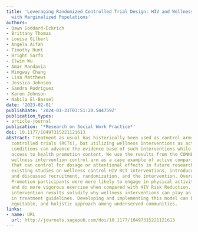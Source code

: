 ```yaml
---
title: 'Leveraging Randomized Controlled Trial Design: HIV and Wellness Interventions
  with Marginalized Populations'
authors:
- Dawn Goddard-Eckrich
- Brittany Thomas
- Louisa Gilbert
- Angela Aifah
- Timothy Hunt
- Bright Sarfo
- Elwin Wu
- Amar Mandavia
- Mingway Chang
- Lisa Matthews
- Jessica Johnson
- Sandra Rodriguez
- Karen Johnson
- Nabila El-Bassel
date: '2023-02-01'
publishDate: '2024-01-31T03:51:20.544759Z'
publication_types:
- article-journal
publication: '*Research on Social Work Practice*'
doi: 10.1177/10497315221121613
abstract: Treatment as usual has historically been used as control arms for randomized
  controlled trials (RCTs), but utilizing wellness interventions as active comparison
  conditions can advance the evidence base of such interventions while increasing
  access to health promotion content. We use the results from the CONNECT 2 RCT's
  wellness intervention control arm as a case example of active comparison conditions
  that can control for dosage or attentional effects in future research. We summarized
  existing studies on wellness control HIV RCT interventions, introduced CONNECT 2,
  and discussed recruitment, randomization, and the intervention. Overall, Wellness
  Promotion participants were more likely to engage in physical activity, eat healthier,
  and do more vigorous exercise when compared with HIV Risk Reduction. CONNECT 2 Wellness
  intervention results solidify why wellness interventions can play an important role
  in treatment guidelines. Developing and implementing this model can be a more ethical,
  equitable, and holistic approach among underserved communities.
links:
- name: URL
  url: http://journals.sagepub.com/doi/10.1177/10497315221121613
---
```

